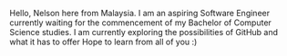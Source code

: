 Hello, Nelson here from Malaysia.
I am an aspiring Software Engineer currently waiting for the commencement of my Bachelor of Computer Science studies.
I am currently exploring the possibilities of GitHub and what it has to offer
Hope to learn from all of you :)
